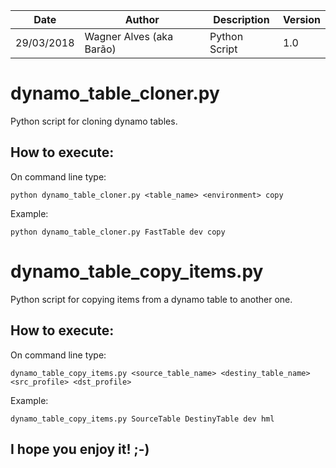 | Date | Author | Description | Version |
| --- | --- | --- | --- |
| 29/03/2018 | Wagner Alves (aka Barão) | Python Script | 1.0 | 

# dynamo_table_cloner.py
Python script for cloning dynamo tables.

## How to execute:

On command line type:
```
python dynamo_table_cloner.py <table_name> <environment> copy

```

Example:
```
python dynamo_table_cloner.py FastTable dev copy

```

# dynamo_table_copy_items.py
Python script for copying items from a dynamo table to another one.

## How to execute:

On command line type:
```
dynamo_table_copy_items.py <source_table_name> <destiny_table_name> <src_profile> <dst_profile>

```

Example:
```
dynamo_table_copy_items.py SourceTable DestinyTable dev hml

```


## I hope you enjoy it! ;-)